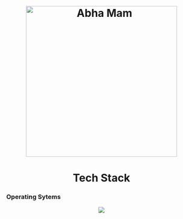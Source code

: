 <h1 align="center">
  <br>
	  <a><img src="https://github.com/user-attachments/assets/5ef50ec4-5fa2-4156-8df2-b1a68225ba07" alt="Abha Mam" width = "400"></a>
  <br>
</h1>

<h1 align="center"; style = "bold";>Tech Stack</h1>

<!-- Operating Sytems -->
<h3>Operating Sytems</h3>
<p align="center">
  <a href="https://skillicons.dev">
    <img src="https://skillicons.dev/icons?i=git,docker,c,cpp,vim" />
  </a>
</p>
